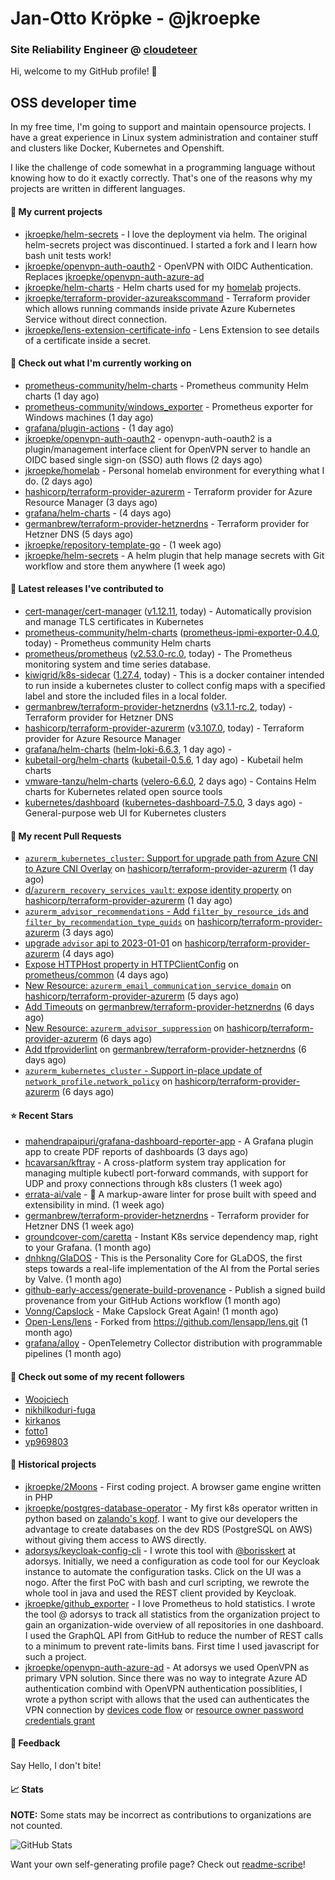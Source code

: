 # Jan-Otto Kröpke - @jkroepke
### Site Reliability Engineer @ [cloudeteer](https://cloudeteer.de/)

Hi, welcome to my GitHub profile! 👋

## OSS developer time
In my free time, I'm going to support and maintain opensource projects. I have a great experience in Linux system administration and container stuff and clusters like Docker, Kubernetes and Openshift.

I like the challenge of code somewhat in a programming language without knowing how to do it exactly correctly. That's one of the reasons why my projects are written in different languages.

#### 🌱 My current projects
- [jkroepke/helm-secrets](https://github.com/jkroepke/helm-secrets) - I love the deployment via helm. The original helm-secrets project was discontinued. I started a fork and I learn how bash unit tests work!
- [jkroepke/openvpn-auth-oauth2](https://github.com/jkroepke/openvpn-auth-oauth2) - OpenVPN with OIDC Authentication. Replaces  [jkroepke/openvpn-auth-azure-ad](https://github.com/jkroepke/openvpn-auth-azure-ad) 
- [jkroepke/helm-charts](https://github.com/jkroepke/helm-charts) - Helm charts used for my [homelab](https://github.com/jkroepke/homelab) projects.
- [jkroepke/terraform-provider-azureakscommand](https://github.com/jkroepke/terraform-provider-azureakscommand) - Terraform provider which allows running commands inside private Azure Kubernetes Service without direct connection.
- [jkroepke/lens-extension-certificate-info](https://github.com/jkroepke/lens-extension-certificate-info) - Lens Extension to see details of a certificate inside a secret.

#### 👷 Check out what I'm currently working on

- [prometheus-community/helm-charts](https://github.com/prometheus-community/helm-charts) - Prometheus community Helm charts (1 day ago)
- [prometheus-community/windows_exporter](https://github.com/prometheus-community/windows_exporter) - Prometheus exporter for Windows machines (1 day ago)
- [grafana/plugin-actions](https://github.com/grafana/plugin-actions) -  (1 day ago)
- [jkroepke/openvpn-auth-oauth2](https://github.com/jkroepke/openvpn-auth-oauth2) - openvpn-auth-oauth2 is a plugin/management interface client for OpenVPN server to handle an OIDC based single sign-on (SSO) auth flows (2 days ago)
- [jkroepke/homelab](https://github.com/jkroepke/homelab) - Personal homelab environment for everything what I do. (2 days ago)
- [hashicorp/terraform-provider-azurerm](https://github.com/hashicorp/terraform-provider-azurerm) - Terraform provider for Azure Resource Manager (3 days ago)
- [grafana/helm-charts](https://github.com/grafana/helm-charts) -  (4 days ago)
- [germanbrew/terraform-provider-hetznerdns](https://github.com/germanbrew/terraform-provider-hetznerdns) - Terraform provider for Hetzner DNS (5 days ago)
- [jkroepke/repository-template-go](https://github.com/jkroepke/repository-template-go) -  (1 week ago)
- [jkroepke/helm-secrets](https://github.com/jkroepke/helm-secrets) - A helm plugin that help manage secrets with Git workflow and store them anywhere (1 week ago)

#### 🔭 Latest releases I've contributed to

- [cert-manager/cert-manager](https://github.com/cert-manager/cert-manager) ([v1.12.11](https://github.com/cert-manager/cert-manager/releases/tag/v1.12.11), today) - Automatically provision and manage TLS certificates in Kubernetes
- [prometheus-community/helm-charts](https://github.com/prometheus-community/helm-charts) ([prometheus-ipmi-exporter-0.4.0](https://github.com/prometheus-community/helm-charts/releases/tag/prometheus-ipmi-exporter-0.4.0), today) - Prometheus community Helm charts
- [prometheus/prometheus](https://github.com/prometheus/prometheus) ([v2.53.0-rc.0](https://github.com/prometheus/prometheus/releases/tag/v2.53.0-rc.0), today) - The Prometheus monitoring system and time series database.
- [kiwigrid/k8s-sidecar](https://github.com/kiwigrid/k8s-sidecar) ([1.27.4](https://github.com/kiwigrid/k8s-sidecar/releases/tag/1.27.4), today) - This is a docker container intended to run inside a kubernetes cluster to collect config maps with a specified label and store the included files in a local folder.
- [germanbrew/terraform-provider-hetznerdns](https://github.com/germanbrew/terraform-provider-hetznerdns) ([v3.1.1-rc.2](https://github.com/germanbrew/terraform-provider-hetznerdns/releases/tag/v3.1.1-rc.2), today) - Terraform provider for Hetzner DNS
- [hashicorp/terraform-provider-azurerm](https://github.com/hashicorp/terraform-provider-azurerm) ([v3.107.0](https://github.com/hashicorp/terraform-provider-azurerm/releases/tag/v3.107.0), today) - Terraform provider for Azure Resource Manager
- [grafana/helm-charts](https://github.com/grafana/helm-charts) ([helm-loki-6.6.3](https://github.com/grafana/helm-charts/releases/tag/helm-loki-6.6.3), 1 day ago) - 
- [kubetail-org/helm-charts](https://github.com/kubetail-org/helm-charts) ([kubetail-0.5.6](https://github.com/kubetail-org/helm-charts/releases/tag/kubetail-0.5.6), 1 day ago) - Kubetail helm charts
- [vmware-tanzu/helm-charts](https://github.com/vmware-tanzu/helm-charts) ([velero-6.6.0](https://github.com/vmware-tanzu/helm-charts/releases/tag/velero-6.6.0), 2 days ago) - Contains Helm charts for Kubernetes related open source tools
- [kubernetes/dashboard](https://github.com/kubernetes/dashboard) ([kubernetes-dashboard-7.5.0](https://github.com/kubernetes/dashboard/releases/tag/kubernetes-dashboard-7.5.0), 3 days ago) - General-purpose web UI for Kubernetes clusters

#### 🔨 My recent Pull Requests

- [`azurerm_kubernetes_cluster`: Support for upgrade path from Azure CNI to Azure CNI Overlay](https://github.com/hashicorp/terraform-provider-azurerm/pull/26260) on [hashicorp/terraform-provider-azurerm](https://github.com/hashicorp/terraform-provider-azurerm) (1 day ago)
- [d/`azurerm_recovery_services_vault`: expose identity property](https://github.com/hashicorp/terraform-provider-azurerm/pull/26254) on [hashicorp/terraform-provider-azurerm](https://github.com/hashicorp/terraform-provider-azurerm) (1 day ago)
- [`azurerm_advisor_recommendations` - Add `filter_by_resource_ids` and `filter_by_recommendation_type_guids`](https://github.com/hashicorp/terraform-provider-azurerm/pull/26220) on [hashicorp/terraform-provider-azurerm](https://github.com/hashicorp/terraform-provider-azurerm) (3 days ago)
- [upgrade `advisor` api to 2023-01-01](https://github.com/hashicorp/terraform-provider-azurerm/pull/26205) on [hashicorp/terraform-provider-azurerm](https://github.com/hashicorp/terraform-provider-azurerm) (4 days ago)
- [Expose HTTPHost property in HTTPClientConfig](https://github.com/prometheus/common/pull/645) on [prometheus/common](https://github.com/prometheus/common) (4 days ago)
- [New Resource: `azurerm_email_communication_service_domain`](https://github.com/hashicorp/terraform-provider-azurerm/pull/26179) on [hashicorp/terraform-provider-azurerm](https://github.com/hashicorp/terraform-provider-azurerm) (5 days ago)
- [Add Timeouts](https://github.com/germanbrew/terraform-provider-hetznerdns/pull/70) on [germanbrew/terraform-provider-hetznerdns](https://github.com/germanbrew/terraform-provider-hetznerdns) (6 days ago)
- [New Resource: `azurerm_advisor_suppression`](https://github.com/hashicorp/terraform-provider-azurerm/pull/26177) on [hashicorp/terraform-provider-azurerm](https://github.com/hashicorp/terraform-provider-azurerm) (6 days ago)
- [Add tfproviderlint](https://github.com/germanbrew/terraform-provider-hetznerdns/pull/67) on [germanbrew/terraform-provider-hetznerdns](https://github.com/germanbrew/terraform-provider-hetznerdns) (6 days ago)
- [`azurerm_kubernetes_cluster` - Support in-place update of `network_profile.network_policy`](https://github.com/hashicorp/terraform-provider-azurerm/pull/26176) on [hashicorp/terraform-provider-azurerm](https://github.com/hashicorp/terraform-provider-azurerm) (6 days ago)

#### ⭐ Recent Stars

- [mahendrapaipuri/grafana-dashboard-reporter-app](https://github.com/mahendrapaipuri/grafana-dashboard-reporter-app) - A Grafana plugin app to create PDF reports of dashboards (3 days ago)
- [hcavarsan/kftray](https://github.com/hcavarsan/kftray) - A cross-platform system tray application for managing multiple kubectl port-forward commands, with support for UDP and proxy connections through k8s clusters (1 week ago)
- [errata-ai/vale](https://github.com/errata-ai/vale) - :pencil: A markup-aware linter for prose built with speed and extensibility in mind. (1 week ago)
- [germanbrew/terraform-provider-hetznerdns](https://github.com/germanbrew/terraform-provider-hetznerdns) - Terraform provider for Hetzner DNS (1 week ago)
- [groundcover-com/caretta](https://github.com/groundcover-com/caretta) - Instant K8s service dependency map, right to your Grafana. (1 month ago)
- [dnhkng/GlaDOS](https://github.com/dnhkng/GlaDOS) - This is the Personality Core for GLaDOS, the first steps towards a real-life implementation of the AI from the Portal series by Valve. (1 month ago)
- [github-early-access/generate-build-provenance](https://github.com/github-early-access/generate-build-provenance) - Publish a signed build provenance from your GitHub Actions workflow (1 month ago)
- [Vonng/Capslock](https://github.com/Vonng/Capslock) - Make Capslock Great Again! (1 month ago)
- [Open-Lens/lens](https://github.com/Open-Lens/lens) - Forked from https://github.com/lensapp/lens.git (1 month ago)
- [grafana/alloy](https://github.com/grafana/alloy) - OpenTelemetry Collector distribution with programmable pipelines (1 month ago)

#### 👯 Check out some of my recent followers

- [Woojciech](https://github.com/Woojciech)
- [nikhilkoduri-fuga](https://github.com/nikhilkoduri-fuga)
- [kirkanos](https://github.com/kirkanos)
- [fotto1](https://github.com/fotto1)
- [yp969803](https://github.com/yp969803)

#### 📜 Historical projects
- [jkroepke/2Moons](https://github.com/jkroepke/2Moons) - First coding project. A browser game engine written in PHP
- [jkroepke/postgres-database-operator](https://github.com/jkroepke/postgres-database-operator) - My first k8s operator written in python based on [zalando's kopf](https://github.com/zalando-incubator/kopf). I want to give our developers the advantage to create databases on the dev RDS (PostgreSQL on AWS) without giving them access to AWS directly.
- [adorsys/keycloak-config-cli](https://github.com/adorsys/keycloak-config-cli) - I wrote this tool with [@borisskert](https://github.com/borisskert) at adorsys. Initially, we need a configuration as code tool for our Keycloak instance to automate the configuration tasks. Click on the UI was a nogo. After the first PoC with bash and curl scripting, we rewrote the whole tool in java and used the REST client provided by Keycloak.
- [jkroepke/github_exporter](https://github.com/jkroepke/github_exporter) - I love Prometheus to hold statistics. I wrote the tool @ adorsys to track all statistics from the organization project to gain an organization-wide overview of all repositories in one dashboard. I used the GraphQL API from GitHub to reduce the number of REST calls to a minimum to prevent rate-limits bans. First time I used javascript for such a project.
- [jkroepke/openvpn-auth-azure-ad](https://github.com/jkroepke/openvpn-auth-azure-ad) - At adorsys we used OpenVPN as primary VPN solution. Since there was no way to integrate Azure AD authentication combind with OpenVPN authentication possiblities, I wrote a python script with allows that the used can authenticates the VPN connection by [devices code flow](https://docs.microsoft.com/en-us/azure/active-directory/develop/v2-oauth2-device-code) or [resource owner password credentials grant](https://docs.microsoft.com/en-us/azure/active-directory/develop/v2-oauth-ropc)

#### 💬 Feedback

Say Hello, I don't bite!

#### 📈 Stats

**NOTE:** Some stats may be incorrect as contributions to organizations
are not counted.

![GitHub Stats](https://github-readme-stats.vercel.app/api?username=jkroepke&count_private=false&theme=tokyonight&show_icons=true)

Want your own self-generating profile page? Check out [readme-scribe](https://github.com/muesli/readme-scribe)!
